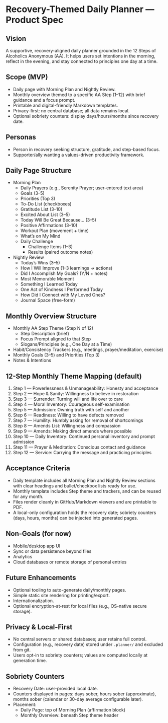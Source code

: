 # Recovery-Themed Daily Planner — Product Spec

## Vision
A supportive, recovery-aligned daily planner grounded in the 12 Steps of Alcoholics Anonymous (AA). It helps users set intentions in the morning, reflect in the evening, and stay connected to principles one day at a time.

## Scope (MVP)
- Daily page with Morning Plan and Nightly Review.
- Monthly overview themed to a specific AA Step (1–12) with brief guidance and a focus prompt.
- Printable and digital-friendly Markdown templates.
 - Privacy-first: no central database; all data remains local.
 - Optional sobriety counters: display days/hours/months since recovery date.

## Personas
- Person in recovery seeking structure, gratitude, and step-based focus.
- Supporter/ally wanting a values-driven productivity framework.

## Daily Page Structure
- Morning Plan
  - Daily Prayers (e.g., Serenity Prayer; user-entered text area)
  - Goals (3–5)
  - Priorities (Top 3)
  - To-Do List (checkboxes)
  - Gratitude List (3–10)
  - Excited About List (3–5)
  - Today Will Be Great Because… (3–5)
  - Positive Affirmations (3–10)
  - Workout Plan (movement + time)
  - What’s on My Mind
  - Daily Challenge
    - Challenge Items (1–3)
    - Results (paired outcome notes)
- Nightly Review
  - Today’s Wins (3–5)
  - How I Will Improve (1–3 learnings → actions)
  - Did I Accomplish My Goals? (Y/N + notes)
  - Most Memorable Moment
  - Something I Learned Today
  - One Act of Kindness I Performed Today
  - How Did I Connect with My Loved Ones?
  - Journal Space (free-form)

## Monthly Overview Structure
- Monthly AA Step Theme (Step N of 12)
  - Step Description (brief)
  - Focus Prompt aligned to that Step
  - Slogans/Principles (e.g., One Day at a Time)
- Habit/Consistency Trackers (e.g., meetings, prayer/meditation, exercise)
- Monthly Goals (3–5) and Priorities (Top 3)
- Notes & Intentions

## 12-Step Monthly Theme Mapping (default)
1. Step 1 — Powerlessness & Unmanageability: Honesty and acceptance
2. Step 2 — Hope & Sanity: Willingness to believe in restoration
3. Step 3 — Surrender: Turning will and life over to care
4. Step 4 — Moral Inventory: Courageous self-examination
5. Step 5 — Admission: Owning truth with self and another
6. Step 6 — Readiness: Willing to have defects removed
7. Step 7 — Humility: Humbly asking for removal of shortcomings
8. Step 8 — Amends List: Willingness and compassion
9. Step 9 — Amends: Making direct amends where possible
10. Step 10 — Daily Inventory: Continued personal inventory and prompt admission
11. Step 11 — Prayer & Meditation: Conscious contact and guidance
12. Step 12 — Service: Carrying the message and practicing principles

## Acceptance Criteria
- Daily template includes all Morning Plan and Nightly Review sections with clear headings and bullet/checkbox lists ready for use.
- Monthly template includes Step theme and trackers, and can be reused for any month.
- Files render cleanly in GitHub/Markdown viewers and are printable to PDF.
 - A local-only configuration holds the recovery date; sobriety counters (days, hours, months) can be injected into generated pages.

## Non-Goals (for now)
- Mobile/desktop app UI
- Sync or data persistence beyond files
- Analytics
 - Cloud databases or remote storage of personal entries

## Future Enhancements
- Optional tooling to auto-generate daily/monthly pages.
- Simple static site rendering for printing/export.
- Internationalization.
 - Optional encryption-at-rest for local files (e.g., OS-native secure storage).

## Privacy & Local-First
- No central servers or shared databases; user retains full control.
- Configuration (e.g., recovery date) stored under `.planner/` and excluded from git.
- Users opt-in to sobriety counters; values are computed locally at generation time.

## Sobriety Counters
- Recovery Date: user-provided local date.
- Counters displayed in pages: days sober, hours sober (approximate), months sober (calendar or 30-day average configurable later).
- Placement:
  - Daily Page: top of Morning Plan (affirmation block)
  - Monthly Overview: beneath Step theme header
